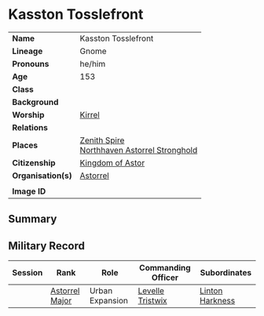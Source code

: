 # Kasston Tosslefront

|||
| --- | --- |
| **Name** | Kasston Tosslefront | character.4
| **Lineage** | Gnome |
| **Pronouns** | he/him |
| **Age** | 153 |
| **Class** | |
| **Background** | |
| **Worship** | [Kirrel](../gods/deities/kirrel.md) |
| **Relations** | |
| **Places** | [Zenith Spire](../places/buildings/government/zenith-spire.md)<br>[Northhaven Astorrel Stronghold](../places/settlements/strongholds/northhaven-astorrel-stronghold.md) |
| **Citizenship** | [Kingdom of Astor](../civilisations/kingdom-of-astor/kingdom-of-astor.md) |
| **Organisation(s)** | [Astorrel](../organisations/government/astorrel/astorrel.md) |
|||
| **Image ID** | |

## Summary

## Military Record

| Session | Rank | Role | Commanding Officer | Subordinates |
|:---:| --- | --- | --- | --- |
|| [Astorrel Major](../organisations/government/astorrel/ranks/astorrel-major.md) | Urban Expansion | [Levelle Tristwix](levelle-tristwix.md) | [Linton Harkness](linton-harkness.md) |

